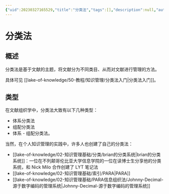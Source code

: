 ```yaml
---
{"uid":20230327165529,"title":"分类法","tags":[],"description":null,"author":"PKMer","type":"awesome","draft":true,"editable":true,"modified":20230705000930,"dg-publish":true,"permalink":"/lake-of-knowledge/02//para/","dgPassFrontmatter":true}
---
```



# 分类法

## 概述

分类法是基于文献的主题，将文献分为不同类目、从而对文献进行管理的方法。

具体可见 [[lake-of-knowledge/50-教程/知识管理/分类法入门\|分类法入门]]。

## 类型

在文献组织学中，分类法大致有以下几种类型：

- 体系分类法
- 组配分类法
- 体系 - 组配分类法。

当然，在个人知识管理的实践中，许多人也创建了自己的分类法：

- [[lake-of-knowledge/02-知识管理基础/分类/brian的分类系统\|brian的分类系统]]：一位在不列颠哥伦比亚大学信息学院的一位在读博士生分享他的分类系统，和 Nick Milo 合作创建了 LYT 笔记法
- [[lake-of-knowledge/02-知识管理基础/索引/PARA\|PARA]]
- [[lake-of-knowledge/02-知识管理基础/PARA信息组织法/Johnny-Decimal-源于数字编码的管理系统\|Johnny-Decimal-源于数字编码的管理系统]]